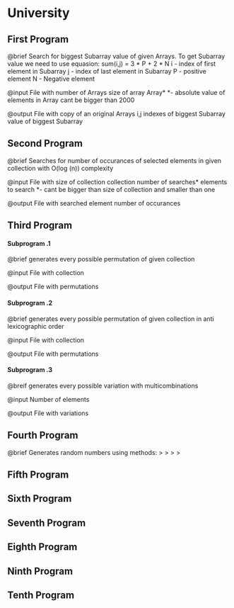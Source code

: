 # University

## First Program ##

@brief  Search for biggest Subarray value of given Arrays. 
        To get Subarray value we need to use equasion:
        sum(i,j) = 3 * P + 2 * N
        i - index of first element in Subarray
        j - index of last element in Subarray
        P - positive element
        N - Negative element
        
@input  File with number of Arrays
                  size of array
                  Array*
*- absolute value of elements in Array cant be bigger than 2000               

@output File with copy of an original Arrays
                  i,j indexes of biggest Subarray
                  value of biggest Subarray

## Second Program ##

@brief  Searches for number of occurances of selected elements in given collection with O(log (n)) complexity

@input  File  with size of collection
                   collection
                   number of searches*
                   elements to search
*- cant be bigger than size of collection and smaller than one

@output File with searched element
                  number of occurances

## Third Program ##

#### Subprogram .1 ####

@brief  generates every possible permutation of given collection

@input  File with collection

@output File with permutations

  #### Subprogram .2 ####

@brief  generates every possible permutation of given collection in anti lexicographic order

@input  File with collection

@output File with permutations

  #### Subprogram .3 ####
  
@breif  generates every possible variation with multicombinations

@input  Number of elements

@output File with variations

## Fourth Program ##

@brief  Generates random numbers using methods:
        > 
        >
        >
        >
        
        
## Fifth Program ##

## Sixth Program ##

## Seventh Program ##

## Eighth Program ##

## Ninth Program ##

## Tenth Program ##

